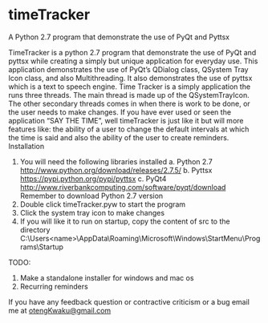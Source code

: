timeTracker
===========

A Python 2.7 program that demonstrate the use of PyQt and Pyttsx

TimeTracker is a python 2.7 program that demonstrate the use of PyQt and pyttsx while creating a simply but unique application for everyday use. 
This application demonstrates the use of PyQt’s QDialog class, QSystem Tray Icon class, and also Multithreading. 
It also demonstrates the use of pyttsx which is a text to speech engine. 
Time Tracker is a simply application the runs three threads. 
The main thread is made up of the QSystemTrayIcon. The other secondary threads comes in when there is work to be done, or the user needs to make changes.
If you have ever used or seen the application “SAY THE TIME”, well timeTracker is just like it but will more features  like:  the ability of a user to change the default intervals at which the time is said and also the ability of the user to create reminders. 
Installation 
1.  You will need the following libraries installed 
	a.	Python 2.7 
		http://www.python.org/download/releases/2.7.5/
	b.	Pyttsx
		https://pypi.python.org/pypi/pyttsx
	c.	PyQt4
		http://www.riverbankcomputing.com/software/pyqt/download
		Remember to download Python 2.7 version
2.	Double click timeTracker.pyw to start the program 
3.	Click the system tray icon to make changes 
4.	If you will like it to run on startup, copy the content of src to the directory 
	C:\Users\<name>\AppData\Roaming\Microsoft\Windows\StartMenu\Programs\Startup

TODO:
1.	Make a standalone installer for windows and mac os 
2.	Recurring reminders 

If you have any feedback question or contractive criticism or a bug email me at otengKwaku@gmail.com 

